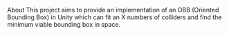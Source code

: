 About
This project aims to provide an implementation of an OBB (Oriented Bounding Box) in Unity which can fit an X numbers of colliders and find the minimum viable bounding box in space.
